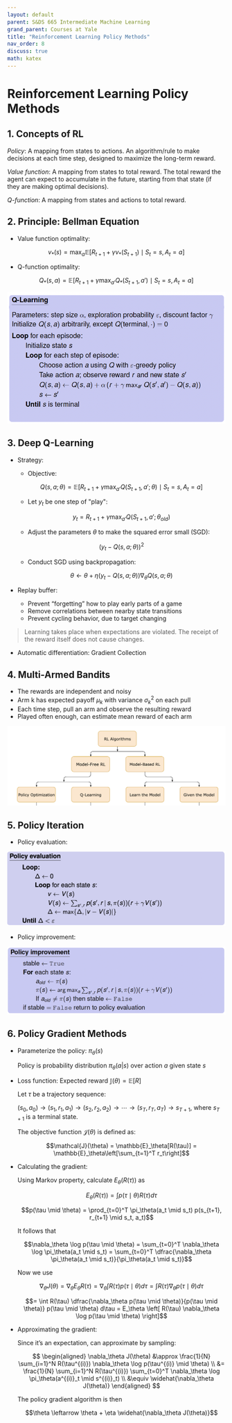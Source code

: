 ```yaml
---
layout: default
parent: S&DS 665 Intermediate Machine Learning
grand_parent: Courses at Yale
title: "Reinforcement Learning Policy Methods"
nav_order: 8
discuss: true
math: katex
---
```


# Reinforcement Learning Policy Methods

## 1. Concepts of RL

*Policy*: A mapping from states to actions. An algorithm/rule to make decisions at each time step, designed to maximize the long-term
reward.

*Value function*: A mapping from states to total reward. The total reward the agent can expect to accumulate in the future, starting from that state (if they are making optimal decisions).

*Q-function*: A mapping from states and actions to total reward.

## 2. Principle: Bellman Equation

- Value function optimality:

$$v_*(s) = \max_a \mathbb{E}[R_{t+1} + \gamma v_*(S_{t+1}) \mid S_t = s, A_t = a]$$

- Q-function optimality:

$$Q_*(s,a) = \mathbb{E}[R_{t+1} + \gamma \max_{a'} Q_*(S_{t+1}, a') \mid S_t = s, A_t = a]$$

![q-learning](image-8.png)

## 3. Deep Q-Learning

- Strategy:

    - Objective:

    $$Q(s, a; \theta) = \mathbb{E}[R_{t+1} + \gamma \max_{a'} Q(S_{t+1}, a'; \theta) \mid S_t = s, A_t = a]$$

    - Let $y_t$ be one step of "play":

    $$y_t = R_{t+1} + \gamma \max_{a'} Q(S_{t+1}, a'; \theta_{old})$$

    - Adjust the parameters $\theta$ to make the squared error small (SGD):

    $$(y_t - Q(s, a; \theta))^2$$

    - Conduct SGD using backpropagation:

    $$\theta \leftarrow \theta + \eta (y_t - Q(s,a;\theta)) \nabla_\theta Q(s,a;\theta)$$

- Replay buffer:
    - Prevent “forgetting” how to play early parts of a game
    - Remove correlations between nearby state transitions
    - Prevent cycling behavior, due to target changing

> Learning takes place when expectations are violated. The receipt of the reward itself does not cause changes.

- Automatic differentiation: Gradient Collection

## 4. Multi-Armed Bandits

- The rewards are independent and noisy
- Arm k has expected payoff $\mu_k$ with variance $\sigma^2_k$ on each pull
- Each time step, pull an arm and observe the resulting reward
- Played often enough, can estimate mean reward of each arm

![alt text](image-7.png)

## 5. Policy Iteration

- Policy evaluation:

![policy_evaluation](image-1.png)

- Policy improvement:

![policy_improvement](image.png)

## 6. Policy Gradient Methods

- Parameterize the policy: $\pi_\theta(s)$ 

    Policy is probability distribution $\pi_\theta(a \vert s)$ over action $a$ given state $s$

- Loss function: Expected reward $\mathbb{J}(\theta) = \mathbb{E}[R]$

    Let $\tau$ be a trajectory sequence:

    $(s_0,a_0) \rightarrow (s_1,r_1,a_1) \rightarrow (s_2,r_2,a_2) \rightarrow \cdots \rightarrow (s_T,r_T,a_T) \rightarrow s_{T+1}$, where $s_{T+1}$ is a terminal state.

    The objective function $\mathcal{J}(\theta)$ is defined as:

    $$\mathcal{J}(\theta) = \mathbb{E}_\theta[R(\tau)] = \mathbb{E}_\theta\left[\sum_{t=1}^T r_t\right]$$


- Calculating the gradient:

    Using Markov property, calculate $E_\theta(R(\tau))$ as

    $$E_\theta(R(\tau)) = \int p(\tau \mid \theta) R(\tau) d\tau$$

    $$p(\tau \mid \theta) = \prod_{t=0}^T \pi_\theta(a_t \mid s_t) p(s_{t+1}, r_{t+1} \mid s_t, a_t)$$

    It follows that

    $$\nabla_\theta \log p(\tau \mid \theta) = \sum_{t=0}^T \nabla_\theta \log \pi_\theta(a_t \mid s_t) = \sum_{t=0}^T \dfrac{\nabla_\theta \pi_\theta(a_t \mid s_t)}{\pi_\theta(a_t \mid s_t)}$$

    Now we use

    $$\nabla_\theta J(\theta) = \nabla_\theta E_\theta R(\tau) = \nabla_\theta \int R(\tau) p(\tau \mid \theta) d\tau = \int R(\tau) \nabla_\theta p(\tau \mid \theta) d\tau$$

    $$= \int R(\tau) \dfrac{\nabla_\theta p(\tau \mid \theta)}{p(\tau \mid \theta)} p(\tau \mid \theta) d\tau = E_\theta \left[ R(\tau) \nabla_\theta \log p(\tau \mid \theta) \right]$$

- Approximating the gradient:

    Since it’s an expectation, can approximate by sampling:

    $$
    \begin{aligned}
    \nabla_\theta J(\theta) &\approx \frac{1}{N} \sum_{i=1}^N R(\tau^{(i)}) \nabla_\theta \log p(\tau^{(i)} \mid \theta) \\
    &= \frac{1}{N} \sum_{i=1}^N R(\tau^{(i)}) \sum_{t=0}^T \nabla_\theta \log \pi_\theta(a^{(i)}_t \mid s^{(i)}_t) \\
    &\equiv \widehat{\nabla_\theta J(\theta)}
    \end{aligned}
    $$

    The policy gradient algorithm is then

    $$\theta \leftarrow \theta + \eta \widehat{\nabla_\theta J(\theta)}$$